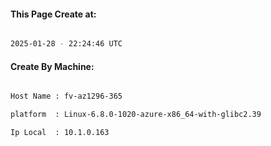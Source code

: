 
   
#### This Page Create at:

```bash

2025-01-28 - 22:24:46 UTC

```

#### Create By Machine:

```bash

Host Name : fv-az1296-365

platform  : Linux-6.8.0-1020-azure-x86_64-with-glibc2.39

Ip Local  : 10.1.0.163

```

